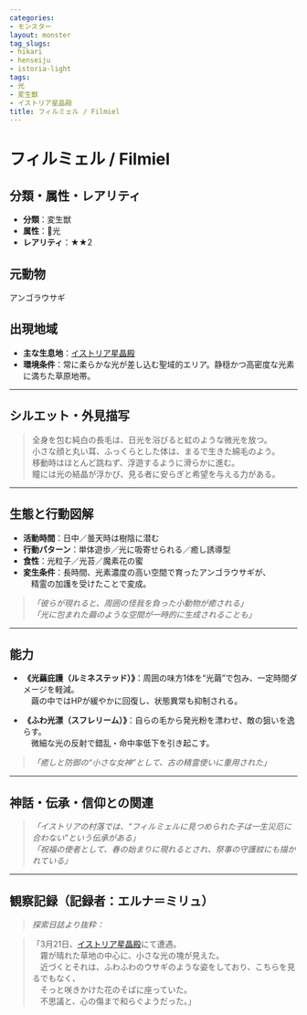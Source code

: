 ```yaml
---
categories:
- モンスター
layout: monster
tag_slugs:
- hikari
- henseiju
- istoria-light
tags:
- 光
- 変生獣
- イストリア星晶殿
title: フィルミェル / Filmiel
---
```


# フィルミェル / Filmiel

## 分類・属性・レアリティ

* **分類**：変生獣  
* **属性**：🌟光  
* **レアリティ**：★★2

## 元動物

アンゴラウサギ

## 出現地域

* **主な生息地**：[イストリア星晶殿](../place/istoria_light.md)  
* **環境条件**：常に柔らかな光が差し込む聖域的エリア。静穏かつ高密度な光素に満ちた草原地帯。

---

## シルエット・外見描写

> 全身を包む純白の長毛は、日光を浴びると虹のような微光を放つ。  
> 小さな顔と丸い耳、ふっくらとした体は、まるで生きた綿毛のよう。  
> 移動時はほとんど跳ねず、浮遊するように滑らかに進む。  
> 瞳には光の結晶が浮かび、見る者に安らぎと希望を与える力がある。

---

## 生態と行動図解

* **活動時間**：日中／曇天時は樹陰に潜む  
* **行動パターン**：単体遊歩／光に吸寄せられる／癒し誘導型  
* **食性**：光粒子／光苔／魔素花の蜜  
* **変生条件**：長時間、光素濃度の高い空間で育ったアンゴラウサギが、  
　精霊の加護を受けたことで変成。

> *「彼らが現れると、周囲の怪我を負った小動物が癒される」*  
> *「光に包まれた繭のような空間が一時的に生成されることも」*

---

## 能力

* **《光繭庇護（ルミネステッド）》**：周囲の味方1体を“光繭”で包み、一定時間ダメージを軽減。  
　繭の中ではHPが緩やかに回復し、状態異常も抑制される。

* **《ふわ光漂（スフレリーム）》**：自らの毛から発光粉を漂わせ、敵の狙いを逸らす。  
　微細な光の反射で錯乱・命中率低下を引き起こす。

> *「癒しと防御の“小さな女神”として、古の精霊使いに重用された」*

---

## 神話・伝承・信仰との関連

> *「イストリアの村落では、“フィルミェルに見つめられた子は一生災厄に合わない”という伝承がある」*  
> *「祝福の使者として、春の始まりに現れるとされ、祭事の守護紋にも描かれている」*

---

## 観察記録（記録者：エルナ＝ミリュ）

> *探索日誌より抜粋：*

> 「3月21日、[イストリア星晶殿](../place/istoria_light.md)にて遭遇。  
　霧が晴れた草地の中心に、小さな光の塊が見えた。  
　近づくとそれは、ふわふわのウサギのような姿をしており、こちらを見るでもなく、  
　そっと咲きかけた花のそばに座っていた。  
　不思議と、心の傷まで和らぐようだった。」